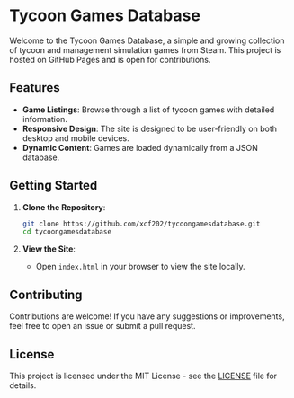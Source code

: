 # Tycoon Games Database

Welcome to the Tycoon Games Database, a simple and growing collection of tycoon and management simulation games from Steam. This project is hosted on GitHub Pages and is open for contributions.

## Features

- **Game Listings**: Browse through a list of tycoon games with detailed information.
- **Responsive Design**: The site is designed to be user-friendly on both desktop and mobile devices.
- **Dynamic Content**: Games are loaded dynamically from a JSON database.

## Getting Started

1. **Clone the Repository**:
   ```bash
   git clone https://github.com/xcf202/tycoongamesdatabase.git
   cd tycoongamesdatabase
   ```

2. **View the Site**:
   - Open `index.html` in your browser to view the site locally.

## Contributing

Contributions are welcome! If you have any suggestions or improvements, feel free to open an issue or submit a pull request.

## License

This project is licensed under the MIT License - see the [LICENSE](LICENSE) file for details.
